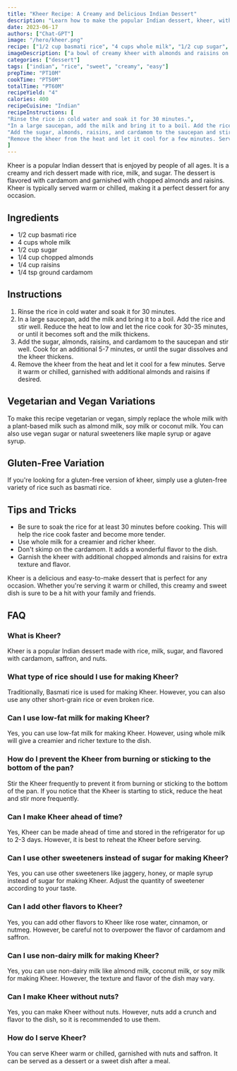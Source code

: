 ```yaml
---
title: "Kheer Recipe: A Creamy and Delicious Indian Dessert"
description: "Learn how to make the popular Indian dessert, kheer, with this easy and delicious recipe. Made with rice, milk, and sugar, this creamy and rich dessert is perfect for any occasion."
date: 2023-06-17
authors: ["Chat-GPT"]
image: "/hero/kheer.png"
recipe: ["1/2 cup basmati rice", "4 cups whole milk", "1/2 cup sugar", "1/4 cup chopped almonds", "1/4 cup raisins", "1/4 tsp ground cardamom"]
imageDescription: ["a bowl of creamy kheer with almonds and raisins on top"]
categories: ["dessert"]
tags: ["indian", "rice", "sweet", "creamy", "easy"]
prepTime: "PT10M"
cookTime: "PT50M"
totalTime: "PT60M"
recipeYield: "4"
calories: 400
recipeCuisine: "Indian"
recipeInstructions: [
"Rinse the rice in cold water and soak it for 30 minutes.",
"In a large saucepan, add the milk and bring it to a boil. Add the rice and stir well. Reduce the heat to low and let the rice cook for 30-35 minutes, or until it becomes soft and the milk thickens.",
"Add the sugar, almonds, raisins, and cardamom to the saucepan and stir well. Cook for an additional 5-7 minutes, or until the sugar dissolves and the kheer thickens.",
"Remove the kheer from the heat and let it cool for a few minutes. Serve it warm or chilled, garnished with additional almonds and raisins if desired."
]
---
```


Kheer is a popular Indian dessert that is enjoyed by people of all ages. It is a creamy and rich dessert made with rice, milk, and sugar. The dessert is flavored with cardamom and garnished with chopped almonds and raisins. Kheer is typically served warm or chilled, making it a perfect dessert for any occasion.

## Ingredients

- 1/2 cup basmati rice
- 4 cups whole milk
- 1/2 cup sugar
- 1/4 cup chopped almonds
- 1/4 cup raisins
- 1/4 tsp ground cardamom

## Instructions

1. Rinse the rice in cold water and soak it for 30 minutes.
2. In a large saucepan, add the milk and bring it to a boil. Add the rice and stir well. Reduce the heat to low and let the rice cook for 30-35 minutes, or until it becomes soft and the milk thickens.
3. Add the sugar, almonds, raisins, and cardamom to the saucepan and stir well. Cook for an additional 5-7 minutes, or until the sugar dissolves and the kheer thickens.
4. Remove the kheer from the heat and let it cool for a few minutes. Serve it warm or chilled, garnished with additional almonds and raisins if desired.

## Vegetarian and Vegan Variations

To make this recipe vegetarian or vegan, simply replace the whole milk with a plant-based milk such as almond milk, soy milk or coconut milk. You can also use vegan sugar or natural sweeteners like maple syrup or agave syrup.

## Gluten-Free Variation

If you're looking for a gluten-free version of kheer, simply use a gluten-free variety of rice such as basmati rice.

## Tips and Tricks

- Be sure to soak the rice for at least 30 minutes before cooking. This will help the rice cook faster and become more tender.
- Use whole milk for a creamier and richer kheer.
- Don't skimp on the cardamom. It adds a wonderful flavor to the dish.
- Garnish the kheer with additional chopped almonds and raisins for extra texture and flavor.

Kheer is a delicious and easy-to-make dessert that is perfect for any occasion. Whether you're serving it warm or chilled, this creamy and sweet dish is sure to be a hit with your family and friends.

## FAQ

### What is Kheer?

Kheer is a popular Indian dessert made with rice, milk, sugar, and flavored with cardamom, saffron, and nuts.

### What type of rice should I use for making Kheer?

Traditionally, Basmati rice is used for making Kheer. However, you can also use any other short-grain rice or even broken rice.

### Can I use low-fat milk for making Kheer?

Yes, you can use low-fat milk for making Kheer. However, using whole milk will give a creamier and richer texture to the dish.

### How do I prevent the Kheer from burning or sticking to the bottom of the pan?

Stir the Kheer frequently to prevent it from burning or sticking to the bottom of the pan. If you notice that the Kheer is starting to stick, reduce the heat and stir more frequently.

### Can I make Kheer ahead of time?

Yes, Kheer can be made ahead of time and stored in the refrigerator for up to 2-3 days. However, it is best to reheat the Kheer before serving.

### Can I use other sweeteners instead of sugar for making Kheer?

Yes, you can use other sweeteners like jaggery, honey, or maple syrup instead of sugar for making Kheer. Adjust the quantity of sweetener according to your taste.

### Can I add other flavors to Kheer?

Yes, you can add other flavors to Kheer like rose water, cinnamon, or nutmeg. However, be careful not to overpower the flavor of cardamom and saffron.

### Can I use non-dairy milk for making Kheer?

Yes, you can use non-dairy milk like almond milk, coconut milk, or soy milk for making Kheer. However, the texture and flavor of the dish may vary.

### Can I make Kheer without nuts?

Yes, you can make Kheer without nuts. However, nuts add a crunch and flavor to the dish, so it is recommended to use them.

### How do I serve Kheer?

You can serve Kheer warm or chilled, garnished with nuts and saffron. It can be served as a dessert or a sweet dish after a meal.
